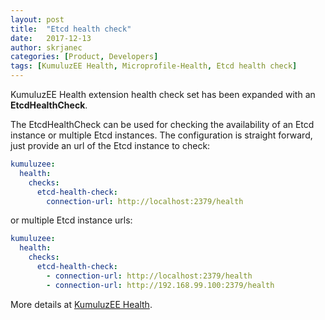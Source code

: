 ```yaml
---
layout: post
title:  "Etcd health check"
date:   2017-12-13
author: skrjanec
categories: [Product, Developers]
tags: [KumuluzEE Health, Microprofile-Health, Etcd health check]
---
```


KumuluzEE Health extension health check set has been expanded with an **EtcdHealthCheck**.

<!--more-->

The EtcdHealthCheck can be used for checking the availability of an Etcd instance or multiple Etcd instances. The configuration is straight forward, just provide an url of the Etcd instance to check:

```yaml
kumuluzee:
  health:
    checks:
      etcd-health-check:
        connection-url: http://localhost:2379/health
```

or multiple Etcd instance urls:

```yaml
kumuluzee:
  health:
    checks:
      etcd-health-check:
        - connection-url: http://localhost:2379/health
        - connection-url: http://192.168.99.100:2379/health
```

More details at [KumuluzEE Health](https://github.com/kumuluz/kumuluzee-health/blob/master/README.md).
